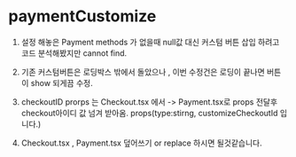 # paymentCustomize

1. 설정 해놓은 Payment methods 가 없을때 null값 대신 커스텀 버튼 삽입 하려고 코드 분석해봤지만 cannot find.

2. 기존 커스텀버튼은 로딩박스 밖에서 돌았으나 , 이번 수정건은 로딩이 끝나면 버튼이 show 되게끔 수정.

3. checkoutID prorps 는 Checkout.tsx 에서 -> Payment.tsx로 props 전달후 checkout아이디 값 넘겨 받아옴. props(type:stirng, customizeCheckoutId 입니다.)

4. Checkout.tsx , Payment.tsx 덮어쓰기 or replace 하시면 될것같습니다.
